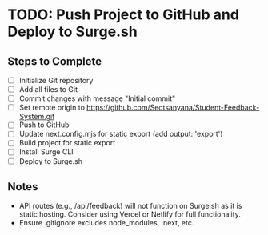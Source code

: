# TODO: Push Project to GitHub and Deploy to Surge.sh

## Steps to Complete

- [ ] Initialize Git repository
- [ ] Add all files to Git
- [ ] Commit changes with message "Initial commit"
- [ ] Set remote origin to <https://github.com/Seotsanyana/Student-Feedback-System.git>
- [ ] Push to GitHub
- [ ] Update next.config.mjs for static export (add output: 'export')
- [ ] Build project for static export
- [ ] Install Surge CLI
- [ ] Deploy to Surge.sh

## Notes

- API routes (e.g., /api/feedback) will not function on Surge.sh as it is static hosting. Consider using Vercel or Netlify for full functionality.
- Ensure .gitignore excludes node_modules, .next, etc.
